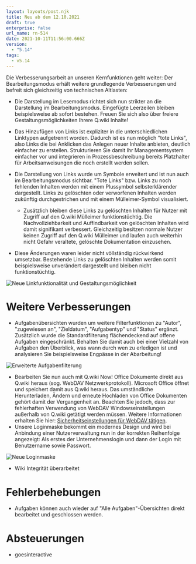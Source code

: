 ```yaml
---
layout: layouts/post.njk
title: Neu ab dem 12.10.2021
draft: true
enterprise: false
url_name: rn-514
date: 2021-10-11T11:56:00.666Z
version:
  - "5.14"
tags:
  - v5.14
---
```

Die Verbesserungsarbeit an unseren Kernfunktionen geht weiter: Der Bearbeitungsmodus erhält weitere grundlegende Verbesserungen und befreit sich gleichzeitig von technischen Altlasten:

* Die Darstellung im Lesemodus richtet sich nun strikter an die Darstellung im Bearbeitungsmodus. Eingefügte Leerzeilen bleiben beispielsweise ab sofort bestehen. Freuen Sie sich also über freiere Gestaltungsmöglichkeiten Ihrere Q.wiki Inhalte! 
* Das Hinzufügen von Links ist expliziter in die unterschiedlichen Linktypen aufgetrennt worden. Dadurch ist es nun möglich "tote Links", also Links die bei Anklicken das Anlegen neuer Inhalte anbieten, deutlich einfacher zu erstellen. Strukturieren Sie damit Ihr Managementsystem einfacher vor und integrieren in Prozessbeschreibung bereits Platzhalter für Arbeitsanweisungen die noch erstellt werden sollen.
* Die Darstellung von Links wurde um Symbole erweitert und ist nun auch im Bearbeitungsmodus sichtbar. "Tote Links" bzw. Links zu noch fehlenden Inhalten werden mit einem Plussymbol selbsterklärender dargestellt. Links zu gelöschten oder verworfenen Inhalten werden zukünftig durchgestrichen und mit einem Mülleimer-Symbol visualisiert.

  * Zusätzlich bleiben diese Links zu gelöschten Inhalten für Nutzer mit Zugriff auf den Q.wiki Mülleimer funktionstüchtig. Die Nachvollziehbarkeit und Auffindbarkeit von gelöschten Inhalten wird damit signifikant verbessert. Gleichzeitig besitzen normale Nutzer keinen Zugriff auf den Q.wiki Mülleimer und laufen auch weiterhin nicht Gefahr veraltete, gelöschte Dokumentation einzusehen.
* Diese Änderungen waren leider nicht völlständig rückwirkend umsetzbar. Bestehende Links zu gelöschten Inhalten werden somit beispielsweise unverändert dargestellt und bleiben nicht funktionstüchtig.

![](/images/gif-bearbeitungsmodus.gif "Neue Linkfunktionalität und Gestaltungsmöglichkeit")

# Weitere Verbesserungen

* Aufgabenübersichten wurden um weitere Filterfunktionen zu "Autor", "zugewiesen an", "Zieldatum", "Aufgabentyp" und "Status" ergänzt. Zusätzlich wurde die Standardfilterung flächendeckend auf offene Aufgaben eingeschränkt. Behalten Sie damit auch bei einer Vielzahl von Aufgaben den Überblick, was wann durch wen zu erledigen ist und analysieren Sie beispielsweise Engpässe in der Abarbeitung!

![](/images/aufgabenfilter.png "Erweiterte Aufgabenfilterung")

* Bearbeiten Sie nun auch mit Q.wiki Now! Office Dokumente direkt aus Q.wiki heraus (sog. WebDAV Netzwerkprotokoll). Microsoft Office öffnet und speichert damit aus Q.wiki heraus. Das umständliche Herunterladen, Ändern und erneute Hochladen von Office Dokumenten gehört damit der Vergangenheit an. Beachten Sie jedoch, dass zur fehlerhaften Verwendung von WebDAV Windowseinstellungen außerhalb von Q.wiki getätigt werden müssen. Weitere Informationen erhalten Sie hier: [Sicherheitseinstellungen für WebDAV tätigen](https://releases.modell-aachen.de/faq/webdav.html).
* Unsere Loginmaske bekommt ein modernes Design und wird bei Anbindung einer Nutzerverwaltung nun in der korrekten Reihenfolge angezeigt: Als erstes der Unternehmenslogin und dann der Login mit Benutzername sowie Passwort.

![](/images/login.png "Neue Loginmaske")

* Wiki Integrität überarbeitet

# Fehlerbehebungen

* Aufgaben können auch wieder auf "Alle Aufgaben"-Übersichten direkt bearbeitet und geschlossen werden.

# Absteuerungen

* goesinteractive